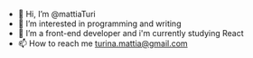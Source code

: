 - 👋 Hi, I’m @mattiaTuri
- 👀 I’m interested in programming and writing
- 🌱 I’m a front-end developer and i'm currently studying React 
- 📫 How to reach me turina.mattia@gmail.com

<!---
mattiaTuri/mattiaTuri is a ✨ special ✨ repository because its `README.md` (this file) appears on your GitHub profile.
You can click the Preview link to take a look at your changes.
--->
